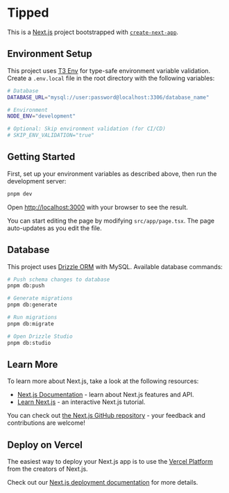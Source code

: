 # Tipped

This is a [Next.js](https://nextjs.org) project bootstrapped with [`create-next-app`](https://nextjs.org/docs/app/api-reference/cli/create-next-app).

## Environment Setup

This project uses [T3 Env](https://env.t3.gg/) for type-safe environment variable validation. Create a `.env.local` file in the root directory with the following variables:

```bash
# Database
DATABASE_URL="mysql://user:password@localhost:3306/database_name"

# Environment
NODE_ENV="development"

# Optional: Skip environment validation (for CI/CD)
# SKIP_ENV_VALIDATION="true"
```

## Getting Started

First, set up your environment variables as described above, then run the development server:

```bash
pnpm dev
```

Open [http://localhost:3000](http://localhost:3000) with your browser to see the result.

You can start editing the page by modifying `src/app/page.tsx`. The page auto-updates as you edit the file.

## Database

This project uses [Drizzle ORM](https://orm.drizzle.team/) with MySQL. Available database commands:

```bash
# Push schema changes to database
pnpm db:push

# Generate migrations
pnpm db:generate

# Run migrations
pnpm db:migrate

# Open Drizzle Studio
pnpm db:studio
```

## Learn More

To learn more about Next.js, take a look at the following resources:

- [Next.js Documentation](https://nextjs.org/docs) - learn about Next.js features and API.
- [Learn Next.js](https://nextjs.org/learn) - an interactive Next.js tutorial.

You can check out [the Next.js GitHub repository](https://github.com/vercel/next.js) - your feedback and contributions are welcome!

## Deploy on Vercel

The easiest way to deploy your Next.js app is to use the [Vercel Platform](https://vercel.com/new?utm_medium=default-template&filter=next.js&utm_source=create-next-app&utm_campaign=create-next-app-readme) from the creators of Next.js.

Check out our [Next.js deployment documentation](https://nextjs.org/docs/app/building-your-application/deploying) for more details.

